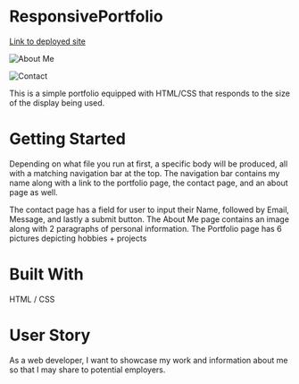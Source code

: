 # ResponsivePortfolio

[Link to deployed site](https://calebvincent.github.io/ResponsivePortfolio/)

![About Me](https://drive.google.com/open?id=1nQy-baplJOshaaSu3fGEoqYhDQXRf7il)

![Contact](https://drive.google.com/open?id=1HgVmnI9dGBcG3r-5lH86FgljhCwDFS9-)

This is a simple portfolio equipped with HTML/CSS that responds to the size of the display being used.

# Getting Started 

Depending on what file you run at first, a specific body will be produced, all with a matching navigation bar at the top. The navigation bar contains my name along with a link to the portfolio page, the contact page, and an about page as well.

The contact page has a field for user to input their Name, followed by Email, Message, and lastly a submit button. The About Me page contains an image along with 2 paragraphs of personal information. The Portfolio page has 6 pictures depicting hobbies + projects

# Built With

HTML / CSS

# User Story

As a web developer, I want to showcase my work and information about me so that I may share to potential employers.

